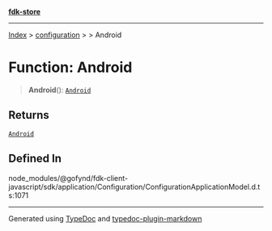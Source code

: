[**fdk-store**](../../../README.md)
***

[Index](../../../API.md) > [configuration](../../README.md) > [<internal>](../README.md) > Android

# Function: Android

> **Android**(): [`Android`](../type-aliases/type-alias.Android.md)

## Returns

[`Android`](../type-aliases/type-alias.Android.md)

## Defined In

node\_modules/@gofynd/fdk-client-javascript/sdk/application/Configuration/ConfigurationApplicationModel.d.ts:1071

***
Generated using [TypeDoc](https://typedoc.org/) and [typedoc-plugin-markdown](https://www.npmjs.com/package/typedoc-plugin-markdown)

